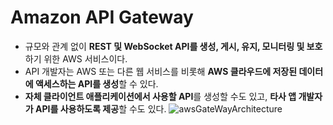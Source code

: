 # Amazon API Gateway
- 규모와 관계 없이 **REST 및 WebSocket API를 생성, 게시, 유지, 모니터링 및 보호**하기 위한 AWS 서비스이다.
- API 개발자는 AWS 또는 다른 웹 서비스를 비롯해 **AWS 클라우드에 저장된 데이터에 액세스하는 API를 생성**할 수 있다. 
- **자체 클라이언트 애플리케이션에서 사용할 API**를 생성할 수도 있고, **타사 앱 개발자가 API를 사용하도록 제공**할 수도 있다.
![awsGateWayArchitecture](https://docs.aws.amazon.com/ko_kr/apigateway/latest/developerguide/images/Product-Page-Diagram_Amazon-API-Gateway-How-Works.png)
